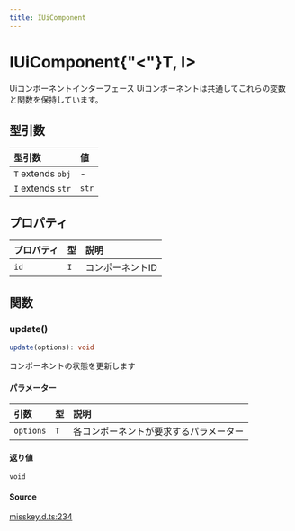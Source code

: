 ```yaml
---
title: IUiComponent
---
```


# IUiComponent{"<"}T, I>

Uiコンポーネントインターフェース
Uiコンポーネントは共通してこれらの変数と関数を保持しています。

## 型引数

| 型引数 | 値 |
| :------ | :------ |
| `T` extends `obj` | - |
| `I` extends `str` | `str` |

## プロパティ

| プロパティ | 型 | 説明 |
| :------ | :------ | :------ |
| `id` | `I` | コンポーネントID |

## 関数

### update()

```ts
update(options): void
```

コンポーネントの状態を更新します

#### パラメーター

| 引数 | 型 | 説明 |
| :------ | :------ | :------ |
| `options` | `T` | 各コンポーネントが要求するパラメーター |

#### 返り値

`void`

#### Source

[misskey.d.ts:234](https://github.com/slofp/aitslib/blob/1ed98771d7c48e377ec0f281f31b5b28ab0eeca0/src/misskey.d.ts#L234)
